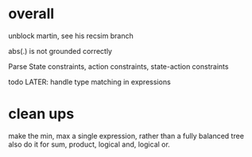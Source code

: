 

# overall

unblock martin, see his recsim branch

abs(.) is not grounded correctly

Parse State constraints, action constraints, state-action constraints

todo  LATER: handle type matching in expressions

# clean ups

make the min, max a single expression, rather than a fully balanced tree
also do it for sum, product, logical and, logical or. 
